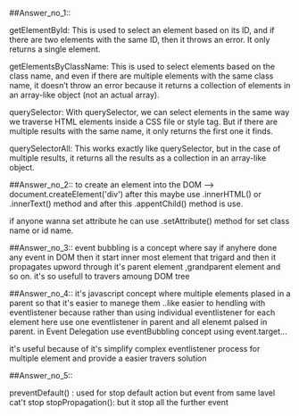 
##Answer_no_1::

getElementById:
This is used to select an element based on its ID, and if there are two elements with the same ID, then it throws an error. It only returns a single element.

getElementsByClassName:
This is used to select elements based on the class name, and even if there are multiple elements with the same class name, it doesn’t throw an error because it returns a collection of elements in an array-like object (not an actual array).

querySelector:
With querySelector, we can select elements in the same way we traverse HTML elements inside a CSS file or style tag. But if there are multiple results with the same name, it only returns the first one it finds.

querySelectorAll:
This works exactly like querySelector, but in the case of multiple results, it returns all the results as a collection in an array-like object.


##Answer_no_2::
 to create an element into the DOM --> document.createElement('div')
 after this maybe use .innerHTML() or .innerText() method
 and after this .appentChild() method is use.

 if anyone wanna set attribute he can use .setAttribute() method for set class name or id name.


##Answer_no_3::
event bubbling is a concept where say if anyhere done any event in DOM then it start inner most element that trigard and then it propagates upword through it's parent element ,grandparent element and so on.
it's so usefull to travers amoung DOM tree

##Answer_no_4::
 it's javascript concept where multiple elements plased in a parent so that it's easier to manege them ..like easier to hendling with eventlistener because rather than using individual eventlistener for each element here use one eventlistener in parent and all elenemt palsed in parent. in Event Delegation use eventBubbling concept using event.target...

 it's useful because of it's simplify complex eventlistener process for multiple element and provide a easier travers solution

##Answer_no_5::

preventDefault() : used for stop default action but event from same lavel cat't stop
 stopPropagation(): but it stop all the further event